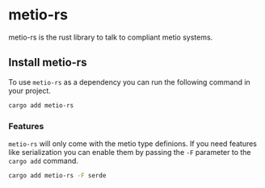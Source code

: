 # metio-rs

metio-rs is the rust library to talk to compliant metio systems.


## Install metio-rs

To use `metio-rs` as a dependency you can run the following command in your project.

```bash
cargo add metio-rs
```

### Features

`metio-rs` will only come with the metio type definions. If you need features like serialization you can enable them by passing the  `-F` parameter to the `cargo add` command.

```bash
cargo add metio-rs -F serde
```
